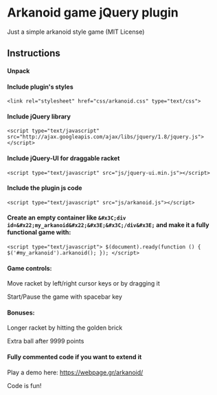 # Arkanoid game jQuery plugin 

Just a simple arkanoid style game (MIT License)

## Instructions 

#### Unpack  

#### Include plugin's styles

`<link rel="stylesheet" href="css/arkanoid.css" type="text/css">`

#### Include jQuery library

`<script type="text/javascript" src="http://ajax.googleapis.com/ajax/libs/jquery/1.8/jquery.js"></script>`

#### Include jQuery-UI for draggable racket

`<script type="text/javascript" src="js/jquery-ui.min.js"></script>`

#### Include the plugin js code

`<script type="text/javascript" src="js/arkanoid.js"></script>`

#### Create an empty container like `&#x3C;div id=&#x22;my_arkanoid&#x22;&#x3E;&#x3C;/div&#x3E;` and make it a fully functional game with:

`<script type="text/javascript">
	$(document).ready(function () {
		$('#my_arkanoid').arkanoid();
	});
</script>`

#### Game controls: 

Move racket by left/right cursor keys or by dragging it

Start/Pause the game with spacebar key

#### Bonuses:

Longer racket by hitting the golden brick

Extra ball after 9999 points

#### Fully commented code if you want to extend it

Play a demo here:
https://webpage.gr/arkanoid/

Code is fun!  
